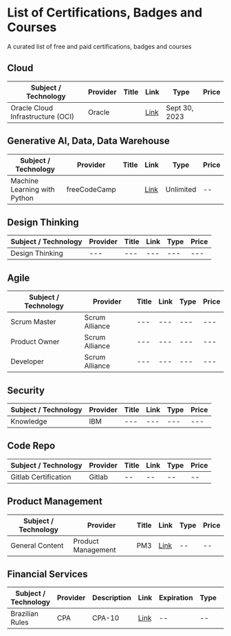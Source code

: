 # List of Certifications, Badges and Courses
A curated list of free and paid certifications, badges and courses

## Cloud

| Subject / Technology | Provider | Title | Link | Type | Price
| --- | --- | --- | --- | --- | --- |
| Oracle Cloud Infrastructure (OCI) | Oracle |  | [Link](https://education.oracle.com/oracle-oci-certification#oracle-cloud-infrastructure) | Sept 30, 2023 |  |  |


## Generative AI, Data, Data Warehouse

| Subject / Technology | Provider | Title | Link | Type | Price
| --- | --- | --- | --- | --- | --- |
| Machine Learning with Python | freeCodeCamp |  | [Link](https://www.freecodecamp.org/learn/machine-learning-with-python/) | Unlimited | -- | -- |

## Design Thinking

| Subject / Technology | Provider | Title | Link | Type | Price
| --- | --- | --- | --- | --- | --- |
| Design Thinking | --- | --- | --- | --- | --- |

## Agile

| Subject / Technology | Provider | Title | Link | Type | Price
| --- | --- | --- | --- | --- | --- |
| Scrum Master | Scrum Alliance | --- | --- | --- | --- |
| Product Owner | Scrum Alliance | --- | --- | --- | --- |
| Developer | Scrum Alliance | --- | --- | --- | --- |

## Security

| Subject / Technology | Provider | Title | Link | Type | Price
| --- | --- | --- | --- | --- | --- |
| Knowledge | IBM | --- | --- | --- | --- |

## Code Repo

| Subject / Technology | Provider | Title | Link | Type | Price
| --- | --- | --- | --- | --- | --- |
| Gitlab Certification | Gitlab | -- | -- | -- | -- |

## Product Management

| Subject / Technology | Provider | Title | Link | Type | Price
| --- | --- | --- | --- | --- | --- |
| General Content | Product Management | PM3 | [Link](https://about.gitlab.com/learn/) | -- | -- |


## Financial Services

| Subject / Technology | Provider | Description | Link | Expiration | Type | Cost
| --- | --- | --- | --- | --- | --- | --- |
| Brazilian Rules | CPA | CPA-10 | [Link](https://about.gitlab.com/learn/) | -- | -- |
